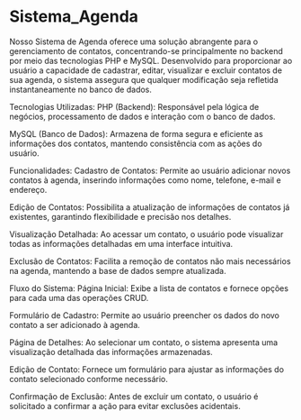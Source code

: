 # Sistema_Agenda
Nosso Sistema de Agenda oferece uma solução abrangente para o gerenciamento de contatos, concentrando-se principalmente no backend por meio das tecnologias PHP e MySQL. Desenvolvido para proporcionar ao usuário a capacidade de cadastrar, editar, visualizar e excluir contatos de sua agenda, o sistema assegura que qualquer modificação seja refletida instantaneamente no banco de dados.

Tecnologias Utilizadas:
PHP (Backend): Responsável pela lógica de negócios, processamento de dados e interação com o banco de dados.

MySQL (Banco de Dados): Armazena de forma segura e eficiente as informações dos contatos, mantendo consistência com as ações do usuário.

Funcionalidades:
Cadastro de Contatos: Permite ao usuário adicionar novos contatos à agenda, inserindo informações como nome, telefone, e-mail e endereço.

Edição de Contatos: Possibilita a atualização de informações de contatos já existentes, garantindo flexibilidade e precisão nos detalhes.

Visualização Detalhada: Ao acessar um contato, o usuário pode visualizar todas as informações detalhadas em uma interface intuitiva.

Exclusão de Contatos: Facilita a remoção de contatos não mais necessários na agenda, mantendo a base de dados sempre atualizada.

Fluxo do Sistema:
Página Inicial: Exibe a lista de contatos e fornece opções para cada uma das operações CRUD.

Formulário de Cadastro: Permite ao usuário preencher os dados do novo contato a ser adicionado à agenda.

Página de Detalhes: Ao selecionar um contato, o sistema apresenta uma visualização detalhada das informações armazenadas.

Edição de Contato: Fornece um formulário para ajustar as informações do contato selecionado conforme necessário.

Confirmação de Exclusão: Antes de excluir um contato, o usuário é solicitado a confirmar a ação para evitar exclusões acidentais.



